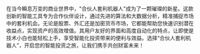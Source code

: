 在当今瞬息万变的商业世界中，"合伙人套利机器人"成为了一颗璀璨的新星。这款创新的智能工具专为合作伙伴设计，通过先进的算法和大数据分析，精准捕捉市场中的套利机会。无论是股票、外汇还是加密货币市场，它都能帮助您快速识别潜在收益点，实现资产的高效增值。其用户友好的界面和高度自动化的特点，让即使是技术小白也能轻松上手，享受智能化投资带来的便利与效益。选择“合伙人套利机器人”，开启您的智能投资之旅，让我们携手共创财富未来！